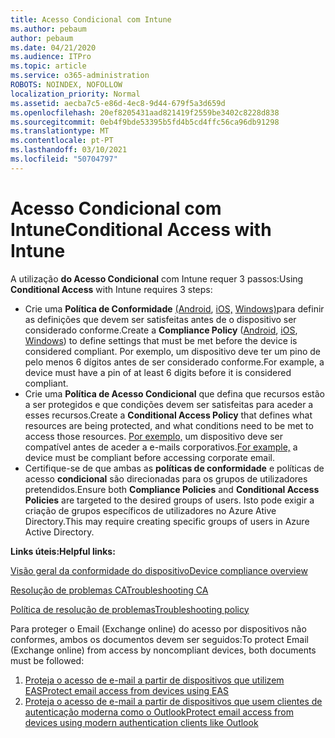 ```yaml
---
title: Acesso Condicional com Intune
ms.author: pebaum
author: pebaum
ms.date: 04/21/2020
ms.audience: ITPro
ms.topic: article
ms.service: o365-administration
ROBOTS: NOINDEX, NOFOLLOW
localization_priority: Normal
ms.assetid: aecba7c5-e86d-4ec8-9d44-679f5a3d659d
ms.openlocfilehash: 20ef8205431aad821419f2559be3402c8228d838
ms.sourcegitcommit: 0eb4f9bde53395b5fd4b5cd4ffc56ca96db91298
ms.translationtype: MT
ms.contentlocale: pt-PT
ms.lasthandoff: 03/10/2021
ms.locfileid: "50704797"
---
```

# <a name="conditional-access-with-intune"></a><span data-ttu-id="ed4d5-102">Acesso Condicional com Intune</span><span class="sxs-lookup"><span data-stu-id="ed4d5-102">Conditional Access with Intune</span></span>

<span data-ttu-id="ed4d5-103">A utilização  **do Acesso Condicional**  com Intune requer 3 passos:</span><span class="sxs-lookup"><span data-stu-id="ed4d5-103">Using  **Conditional Access**  with Intune requires 3 steps:</span></span>

- <span data-ttu-id="ed4d5-104">Crie uma  **Política de Conformidade** [(Android](https://docs.microsoft.com/intune/compliance-policy-create-android),  [iOS,](https://docs.microsoft.com/intune/compliance-policy-create-ios)  [Windows)](https://docs.microsoft.com//intune/compliance-policy-create-windows)para definir as definições que devem ser satisfeitas antes de o dispositivo ser considerado conforme.</span><span class="sxs-lookup"><span data-stu-id="ed4d5-104">Create a  **Compliance Policy**  ([Android](https://docs.microsoft.com/intune/compliance-policy-create-android),  [iOS](https://docs.microsoft.com/intune/compliance-policy-create-ios),  [Windows](https://docs.microsoft.com//intune/compliance-policy-create-windows)) to define settings that must be met before the device is considered compliant.</span></span> <span data-ttu-id="ed4d5-105">Por exemplo, um dispositivo deve ter um pino de pelo menos 6 dígitos antes de ser considerado conforme.</span><span class="sxs-lookup"><span data-stu-id="ed4d5-105">For example, a device must have a pin of at least 6 digits before it is considered compliant.</span></span>
- <span data-ttu-id="ed4d5-106">Crie uma **Política de Acesso Condicional**  que defina que recursos estão a ser protegidos e que condições devem ser satisfeitas para aceder a esses recursos.</span><span class="sxs-lookup"><span data-stu-id="ed4d5-106">Create a **Conditional Access Policy**  that defines what resources are being protected, and what conditions need to be met to access those resources.</span></span>  <span data-ttu-id="ed4d5-107">[Por exemplo,](https://docs.microsoft.com/intune/tutorial-protect-email-on-unmanaged-devices#create-conditional-access-policies)  um dispositivo deve ser compatível antes de aceder a e-mails corporativos.</span><span class="sxs-lookup"><span data-stu-id="ed4d5-107">[For example,](https://docs.microsoft.com/intune/tutorial-protect-email-on-unmanaged-devices#create-conditional-access-policies)  a device must be compliant before accessing corporate email.</span></span>
- <span data-ttu-id="ed4d5-108">Certifique-se de que ambas as **políticas de conformidade**  e políticas de acesso  **condicional**  são direcionadas para os grupos de utilizadores pretendidos.</span><span class="sxs-lookup"><span data-stu-id="ed4d5-108">Ensure both **Compliance Policies**  and  **Conditional Access Policies**  are targeted to the desired groups of users.</span></span> <span data-ttu-id="ed4d5-109">Isto pode exigir a criação de grupos específicos de utilizadores no Azure Ative Directory.</span><span class="sxs-lookup"><span data-stu-id="ed4d5-109">This may require creating specific groups of users in Azure Active Directory.</span></span>

<span data-ttu-id="ed4d5-110">**Links úteis:**</span><span class="sxs-lookup"><span data-stu-id="ed4d5-110">**Helpful links:**</span></span>

[<span data-ttu-id="ed4d5-111">Visão geral da conformidade do dispositivo</span><span class="sxs-lookup"><span data-stu-id="ed4d5-111">Device compliance overview</span></span>](https://docs.microsoft.com/intune/device-compliance-get-started)

[<span data-ttu-id="ed4d5-112">Resolução de problemas CA</span><span class="sxs-lookup"><span data-stu-id="ed4d5-112">Troubleshooting CA</span></span>](https://docs.microsoft.com/intune/troubleshoot-conditional-access)

[<span data-ttu-id="ed4d5-113">Política de resolução de problemas</span><span class="sxs-lookup"><span data-stu-id="ed4d5-113">Troubleshooting policy</span></span>](https://docs.microsoft.com/troubleshoot/mem/intune/troubleshoot-policies-in-microsoft-intune)

<span data-ttu-id="ed4d5-114">Para proteger o Email (Exchange online) do acesso por dispositivos não conformes, ambos os documentos devem ser seguidos:</span><span class="sxs-lookup"><span data-stu-id="ed4d5-114">To protect Email (Exchange online) from access by noncompliant devices, both documents must be followed:</span></span>

1. [<span data-ttu-id="ed4d5-115">Proteja o acesso de e-mail a partir de dispositivos que utilizem EAS</span><span class="sxs-lookup"><span data-stu-id="ed4d5-115">Protect email access from devices using EAS</span></span>](https://docs.microsoft.com/intune/tutorial-protect-email-on-unmanaged-devices)
2. [<span data-ttu-id="ed4d5-116">Proteja o acesso de e-mail a partir de dispositivos que usem clientes de autenticação moderna como o Outlook</span><span class="sxs-lookup"><span data-stu-id="ed4d5-116">Protect email access from devices using modern authentication clients like Outlook</span></span>](https://docs.microsoft.com/intune/tutorial-protect-email-on-enrolled-devices)